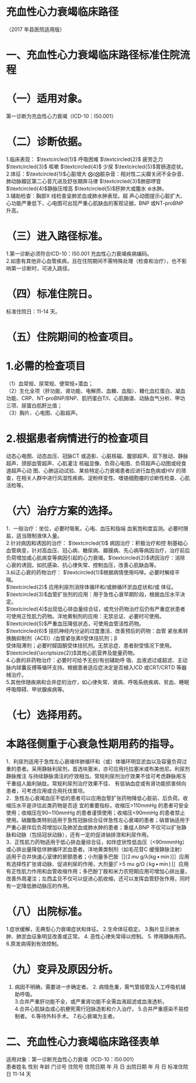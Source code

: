 # 充血性心力衰竭临床路径  
（2017 年县医院适用版）  
# 一、充血性心力衰竭临床路径标准住院流程  
# （一）适用对象。  
第一诊断为充血性心力衰竭（ICD-10：I50.001）  
# （二）诊断依据。  
1.临床表现： $\textcircled{1}$ 呼吸困难  $\textcircled{2}$ 疲劳乏力  $\textcircled{3}$ 咳嗽  $\textcircled{4}$ 少尿  $\textcircled{5}$胃肠道症状。  
2.体征：$\textcircled{1}$心脏增大 $\bigotimes\langle\bigotimes$脏杂音：相对性二尖瓣关闭不全杂音、肺动脉瓣区第二心音亢进及舒张期奔马律 $\textcircled{3}$肺部啰音 $\textcircled{4}$静脉压增高 $\textcircled{5}$肝肿大或腹水 $\circledcirc$水肿。  
3.辅助检查：胸部X 线检查呈肺淤血或肺水肿表现，超 声心动图提示心脏扩大、心功能严重低下，心电图可出现严重心肌缺血的客观证据，BNP 或NT-proBNP 升高。  
# （三）进入路径标准。  
1.第一诊断必须符合ICD-10：I50.001 充血性心力衰竭疾病编码。  
2.如患有其他非心血管疾病，且在住院期间不需特殊处理（检查和治疗），也不影响第一诊断时，可进入路径。  
# （四）标准住院日。  
标准住院日：11-14 天。  
# （五）住院期间的检查项目。  
# 1.必需的检查项目  
（1）血常规、尿常规、便常规$+$潜血；  
（2）生化全项（肝功能、肾功能、电解质、血糖、血脂）、糖化血红蛋白、凝血功能、CRP、NT-proBNP/BNP、肌钙蛋白T/I、心肌酶谱、动脉血气分析、甲功三项、尿蛋白肌酐比值；  
（3）胸片、心电图、心脏超声。  
# 2.根据患者病情进行的检查项目  
动态心电图、动态血压、冠脉CT 或造影、心脏核磁、腹部超声、双下肢动、静脉超声、颈部血管超声、心肌灌注 核磁显像、负荷心电图、负荷超声心动图或经食道超声心动 图、心肺运动试验、某些特定心力衰竭患者应进行血色病或HIV 的筛查，在相关人群中进行风湿性疾病、淀粉样变性、嗜铬细胞瘤的诊断性检查、心肌活检等。  
# （六）治疗方案的选择。  
1．一般治疗：坐位，必要时吸氧，心电、血压和指端 血氧饱和度监测。必要时限盐，适当限制液体入量。  
2.针对病因和诱因的治疗： $\textcircled{1}$ 病因治疗：积极治疗和控 制基础心血管病变，针对高血压、冠心病、糖尿病、瓣膜病、先心病等病因治疗，治疗前后负荷增加或心肌病变等病因引起的心力衰竭。$\textcircled{2}$诱因治疗：消除心衰的诱因，如抗感染、抗心律失常、控制血压，改善心肌缺血等。  
3.纠正心衰的药物治疗：  $\textcircled{1}$根据病情使用吗啡。必要时解痉平喘。  
$\textcircled{2}$ 应用利尿剂消除体循环和/或肺循环淤血症状和/或 体征。  
$\textcircled{3}$血管扩张剂的应用：用于急性心衰早期阶段，根据血压水平决定。  
$\textcircled{4}$出现低心排血量综合征，或充分药物治疗后仍有严重症状患者可使用正性肌力药物。洋地黄制剂的应用：无禁忌证、必要时可使用。  
$\textcircled{5}$严重血压降低状态，可使用血管活性药物。  
$\textcircled{6}$ 拮抗神经内分泌的过度激活、改善预后的药物：血管 紧张素转换酶抑制剂（ACEI）/血管紧张素Ⅱ受体拮抗剂；β  
受体阻滞剂；必要时醛固酮受体拮抗剂。无禁忌症、患者耐受情况下使用。  
$\textcircled{\scriptsize{2}}$其他心肌营养及能量药物。  
4.心衰的非药物治疗：必要时可给予无创/有创辅助呼 吸、血液滤过或超滤、主动脉内球囊反搏等循环支持。根据患者适应症决定是否植入ICD 或CRT/CRTD 等器械治疗。  
5.其他伴随疾病和合并症的治疗，如心律失常、肾病、呼吸系统疾病、贫血、睡眠呼吸障碍、甲状腺疾病等。  
# （七）选择用药。  
#      本路径侧重于心衰急性期用药的指导。  
1．利尿剂适用于急性左心衰竭伴肺循环和（或）体循环明显淤血以及容量负荷过重的患者。采用静脉利尿剂，首选呋塞米，亦可应用托拉塞米或布美他尼。利尿剂静脉推注 与持续静脉滴注的疗效相当。常规利尿剂治疗效果不佳可考虑静脉用冻干重组人脑利钠肽。常规利尿剂治疗效果不佳、 有低钠血症或有肾功能损害倾向患者，可考虑应用或合用托伐普坦。  
2．急性左心衰竭血压不低的患者可以应用血管扩张药物降低心脏前、后负荷。收缩压水平是评估此类药物是否适 宜的重要指标，收缩压>110mmHg 的患者可安全使用；收缩压在90\~110mmHg 的患者谨慎使用；收缩压<90mmHg 的患者禁止使用。硝酸酯类特别适用于急性冠脉综合征伴急性左心衰竭的患者；硝普钠适用于严重心衰伴后负荷增加以及肺淤血或肺水肿的患者；重组人BNP 不仅可以扩张静脉和动脉（包括冠状动脉），还有一定的促进钠排泄和利尿作用。  
3．正性肌力药物适用于低心排血量综合征，如伴症状性低血压（<90mmmHg）或心排出量降低伴肺循环淤血患者。洋地黄类制剂（如毛花苷C 缓慢静脉注射）适用于合并快速心室律的房颤患者；小剂量多巴胺［$\left[\langle2\,mu\mathrm{\;g/\lambda\left(\mathrm{kg}\,\bullet\,\operatorname*{min}\right)}\right]$］应用有选择性扩张肾动脉、促进利尿的作用，大剂量$[\mathrm{\Gamma\!>\!5~mu~g/\mathrm{\Omega}}$ $(\,\mathrm{kg}\,\bullet\,\mathrm{min}\,)\,]$］应用有正性肌力作用和血管收缩作用；多巴酚丁胺和米力农短期应用可增加心排出量，改善外周灌注；左西孟旦不仅可以促进心肌收缩，还可以发挥血管舒张作用，同时有一定降低肺动脉压的作用。  
# （八）出院标准。  
1.症状缓解，无典型心力衰竭症状和体征。 2.生命体征稳定。  3.胸片显示肺水肿、肺淤血征象明显改善或正常。   4. 恶性心律失常得以控制。 5. 停用静脉用药。 6.原发病得到有效控制。  
# （九）变异及原因分析。  
1. 病因不明确，需要进一步确定者。 2. 病情危重，需气管插管及人工呼吸机辅助呼吸。  
3.合并严重肝功能不全，或严重肾功能不全需血液超滤或血液透析。  
4.合并心肌缺血或心肌梗死需行冠脉造影和介入治疗。 5.合并严重感染不易控制者。  6.等待外科手术。 7.右心衰竭为主者。  
# 二、充血性心力衰竭临床路径表单  
适用对象：第一诊断充血性心力衰竭（ICD-10：I50.001）  
患者姓名             性别    年龄        门诊号         住院号           住院日期       年  月  日   出院日期      年  月   日  标准住院日  11-14 天  
